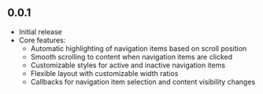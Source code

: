 ## 0.0.1

* Initial release
* Core features:
  * Automatic highlighting of navigation items based on scroll position
  * Smooth scrolling to content when navigation items are clicked
  * Customizable styles for active and inactive navigation items
  * Flexible layout with customizable width ratios
  * Callbacks for navigation item selection and content visibility changes 